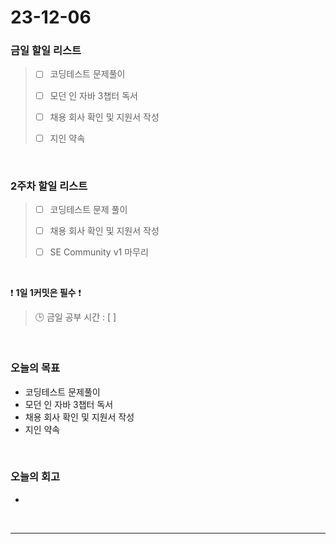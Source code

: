 # 23-12-06
### 금일 할일 리스트
> - [ ]  코딩테스트 문제풀이
>
> - [ ]  모던 인 자바 3챕터 독서
>
> - [ ]  채용 회사 확인 및 지원서 작성
>
> - [ ]  지인 약속



<br/>

### 2주차 할일 리스트  
> - [ ]  코딩테스트 문제 풀이
>
> - [ ]  채용 회사 확인 및 지원서 작성
>
> - [ ]  SE Community v1 마무리

<br/>

❗ **1일 1커밋은 필수** ❗
> 🕒 금일 공부 시간 : [  ]
  
<br/>

### 오늘의 목표
- 코딩테스트 문제풀이
- 모던 인 자바 3챕터 독서
- 채용 회사 확인 및 지원서 작성
- 지인 약속

<br>

### 오늘의 회고
- 


<br/>

------------  
